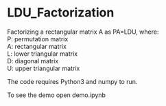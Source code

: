 # LDU_Factorization
Factorizing a rectangular matrix A as PA=LDU, where:<br>
P: permutation matrix<br>
A: rectangular matrix<br>
L: lower triangular matrix<br>
D: diagonal matrix<br>
U: upper triangular matrix<br>

The code requires Python3 and numpy to run.

To see the demo open demo.ipynb
